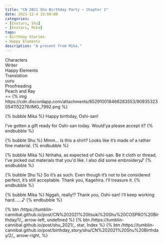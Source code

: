 ```yaml
---
title: "CN 2021 Shu Birthday Party – Chapter 1"
date: 2021-12-4 15:00:00
categories:
- [Enstars, Shu]
- [Enstars, Mika]
tags:
- Birthday Stories
- Happy Elements
description: "A present from Mika."
---
```


<div class="three-wrapper" style="--storyColor:#965e7d;--storyColor-rgb:150,94,125;--storyColor-h:326.8;--storyColor-s: 23%;--storyColor-l:47.8%;">
    <div class="info-area">
        <div class="info">
            <div class="info-item characters">
                <div class="label">
                    Characters
                </div>
                <div class="value">
								<a href="/categories/Enstars/Shu" character="Shu"></a>
                <a href="/categories/Enstars/Mika" character="Mika"></a>
                </div>
            </div>
            <div class="info-item one">
                <div class="label">
                    Writer
                </div>
                <div class="value">
                    Happy Elements
                </div>
            </div>
            <div class="info-item two">
                <div class="label">
                    Translation
                </div>
                <div class="value">
                    uuru
                </div>
            </div>
            <div class="info-item three">
                <div class="label">
                   Proofreading
                </div>
                <div class="value">
                    Peach and Ray
                </div>
            </div>
        </div>
    </div>
</div>

<!-- more -->
<link rel="stylesheet" href="">
==
{% img https://cdn.discordapp.com/attachments/852910018466283553/909353230541152276/IMG_7992.png %}

{% bubble Mika %}
Happy birthday, Oshi-san!

I’ve gotten a gift ready for Oshi-san today. Would‘ya please accept it?
{% endbubble %}

{% bubble Shu %}
Mmm… Is this a shirt? Looks like it’s made of a rather fine material.
{% endbubble %}

{% bubble Mika %}
Nnhaha, as expected of Oshi-san. Be it cloth or thread, I’ve picked out materials that you'd like. I also did some embroidery♪
{% endbubble %}

{% bubble Shu %}
So it’s as such. Even though it’s not to be considered perfect, it’s still acceptable. Thank you, Kagehira. I’ll treasure it.
{% endbubble %}

{% bubble Mika %}
Nggah, really!? Thank you, Oshi-san! I’ll keep working hard……♪
{% endbubble %}

<div toc>
{% btn /https://tumblin-cannibal.github.io/post/CN%202021%20Itsuki%20Shu%20COSPRO%20Birthday/1/,, arrow-left, undefined %}
{% btn /https://tumblin-cannibal.github.io/post/shu_2021/,, star, Index %}
{% btn /https://tumblin-cannibal.github.io/post/birthday_story/shu/CN%202021%20Shu%20Birthday/2/,, arrow-right,  %}
</div>
